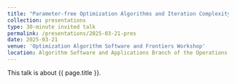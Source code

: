 ```yaml
---
title: "Parameter-free Optimization Algorithms and Iteration Complexity for Minimax Optimization Problems"
collection: presentations
type: 30-minute invited talk
permalink: /presentations/2025-03-21-pres
date: 2025-03-21
venue: 'Optimization Algorithm Software and Frontiers Workshop'
location: Algorithm Software and Applications Branch of the Operations Research Society of China, Xi’an, 2025.03.21-23
---
```


This talk is about {{ page.title }}.
